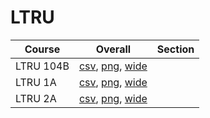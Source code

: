 # LTRU

| Course | Overall | Section |
| ------ | ------- | ------- |
| LTRU 104B | [csv](https://github.com/UCSD-Historical-Enrollment-Data/2022Fall/blob/main/overall/LTRU%20104B.csv), [png](https://raw.githubusercontent.com/UCSD-Historical-Enrollment-Data/2022Fall/main/plot_overall/LTRU%20104B.png), [wide](https://raw.githubusercontent.com/UCSD-Historical-Enrollment-Data/2022Fall/main/plot_overall_wide/LTRU%20104B.png) |  |
| LTRU 1A | [csv](https://github.com/UCSD-Historical-Enrollment-Data/2022Fall/blob/main/overall/LTRU%201A.csv), [png](https://raw.githubusercontent.com/UCSD-Historical-Enrollment-Data/2022Fall/main/plot_overall/LTRU%201A.png), [wide](https://raw.githubusercontent.com/UCSD-Historical-Enrollment-Data/2022Fall/main/plot_overall_wide/LTRU%201A.png) |  |
| LTRU 2A | [csv](https://github.com/UCSD-Historical-Enrollment-Data/2022Fall/blob/main/overall/LTRU%202A.csv), [png](https://raw.githubusercontent.com/UCSD-Historical-Enrollment-Data/2022Fall/main/plot_overall/LTRU%202A.png), [wide](https://raw.githubusercontent.com/UCSD-Historical-Enrollment-Data/2022Fall/main/plot_overall_wide/LTRU%202A.png) |  |
